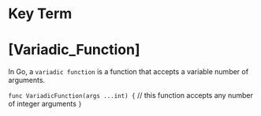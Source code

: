 # Key Term

# [Variadic_Function]
In Go, a `variadic function` is a function that accepts a variable number of arguments.

`func VariadicFunction(args ...int) {`
    // this function accepts any number of integer arguments
`}`